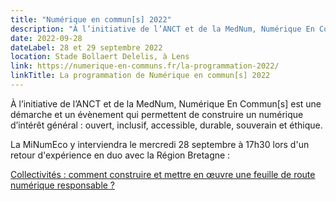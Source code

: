 ```yaml
---
title: "Numérique en commun[s] 2022"
description: "À l’initiative de l’ANCT et de la MedNum, Numérique En Commun[s] est une démarche et un évènement qui permettent de construire un numérique d’intérêt général"
date: 2022-09-28
dateLabel: 28 et 29 septembre 2022
location: Stade Bollaert Delelis, à Lens
link: https://numerique-en-communs.fr/la-programmation-2022/
linkTitle: La programmation de Numérique en commun[s] 2022
---
```


À l’initiative de l’ANCT et de la MedNum, Numérique En Commun[s] est une démarche et un évènement qui permettent de construire un numérique d’intérêt général : ouvert, inclusif, accessible, durable, souverain et éthique.

La MiNumEco y interviendra le mercredi 28 septembre à 17h30 lors d'un retour d'expérience en duo avec la Région Bretagne :

[Collectivités : comment construire et mettre en œuvre une feuille de route numérique responsable ?](https://numerique-en-communs.fr/la-programmation-2022/collectivites-comment-construire-et-mettre-en-oeuvre-une-feuille-de-route-numerique-responsable/)
